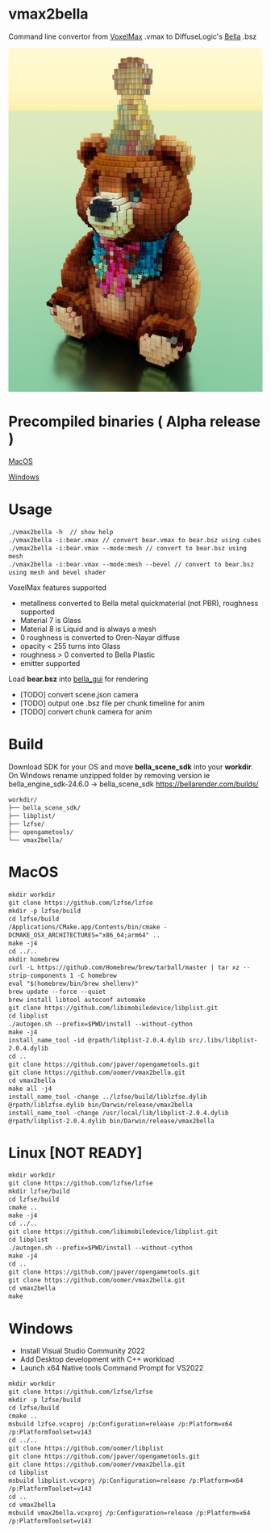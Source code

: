 # vmax2bella

Command line convertor from [VoxelMax](https://voxelmax.com) .vmax to DiffuseLogic's [Bella](https://bellarender.com) .bsz

![example](resources/example.jpg)


# Precompiled binaries ( Alpha release )
[MacOS](https://a4g4.c14.e2-1.dev/vmax2bella/vmax2bella_macuniversal_0.1.zip)

[Windows](https://a4g4.c14.e2-1.dev/vmax2bella/vmax2bella_win_alpha0.1.zip)


# Usage

```
./vmax2bella -h  // show help
./vmax2bella -i:bear.vmax // convert bear.vmax to bear.bsz using cubes
./vmax2bella -i:bear.vmax --mode:mesh // convert to bear.bsz using mesh
./vmax2bella -i:bear.vmax --mode:mesh --bevel // convert to bear.bsz using mesh and bevel shader
```

VoxelMax features supported
- metallness converted to Bella metal quickmaterial (not PBR), roughness supported
- Material 7 is Glass
- Material 8 is Liquid and is always a mesh
- 0 roughness is converted to Oren-Nayar diffuse
- opacity < 255 turns into Glass
- roughness > 0 converted to Bella Plastic
- emitter supported

Load **bear.bsz** into [bella_gui](https://bellarender.com/builds) for rendering

- [TODO] convert scene.json camera
- [TODO] output one .bsz file per chunk timeline for anim
- [TODO] convert chunk camera for anim





# Build

Download SDK for your OS and move **bella_scene_sdk** into your **workdir**. On Windows rename unzipped folder by removing version ie bella_engine_sdk-24.6.0 -> bella_scene_sdk
https://bellarender.com/builds/


```
workdir/
├── bella_scene_sdk/
├── libplist/
├── lzfse/
├── opengametools/
└── vmax2bella/
```

# MacOS

```
mkdir workdir
git clone https://github.com/lzfse/lzfse
mkdir -p lzfse/build
cd lzfse/build
/Applications/CMake.app/Contents/bin/cmake -DCMAKE_OSX_ARCHITECTURES="x86_64;arm64" ..
make -j4
cd ../..
mkdir homebrew
curl -L https://github.com/Homebrew/brew/tarball/master | tar xz --strip-components 1 -C homebrew
eval "$(homebrew/bin/brew shellenv)"
brew update --force --quiet
brew install libtool autoconf automake
git clone https://github.com/libimobiledevice/libplist.git
cd libplist
./autogen.sh --prefix=$PWD/install --without-cython
make -j4
install_name_tool -id @rpath/libplist-2.0.4.dylib src/.libs/libplist-2.0.4.dylib
cd ..
git clone https://github.com/jpaver/opengametools.git
git clone https://github.com/oomer/vmax2bella.git
cd vmax2bella
make all -j4
install_name_tool -change ../lzfse/build/liblzfse.dylib @rpath/liblzfse.dylib bin/Darwin/release/vmax2bella
install_name_tool -change /usr/local/lib/libplist-2.0.4.dylib @rpath/libplist-2.0.4.dylib bin/Darwin/release/vmax2bella

```

# Linux [NOT READY]

```
mkdir workdir
git clone https://github.com/lzfse/lzfse
mkdir lzfse/build
cd lzfse/build
cmake ..
make -j4
cd ../..
git clone https://github.com/libimobiledevice/libplist.git
cd libplist
./autogen.sh --prefix=$PWD/install --without-cython
make -j4
cd ..
git clone https://github.com/jpaver/opengametools.git
git clone https://github.com/oomer/vmax2bella.git
cd vmax2bella
make
```

# Windows 
- Install Visual Studio Community 2022
- Add Desktop development with C++ workload
- Launch x64 Native tools Command Prompt for VS2022
```
mkdir workdir
git clone https://github.com/lzfse/lzfse
mkdir -p lzfse/build
cd lzfse/build
cmake ..
msbuild lzfse.vcxproj /p:Configuration=release /p:Platform=x64 /p:PlatformToolset=v143
cd ../..
git clone https://github.com/oomer/libplist
git clone https://github.com/jpaver/opengametools.git
git clone https://github.com/oomer/vmax2bella.git
cd libplist
msbuild libplist.vcxproj /p:Configuration=release /p:Platform=x64 /p:PlatformToolset=v143
cd ..
cd vmax2bella
msbuild vmax2bella.vcxproj /p:Configuration=release /p:Platform=x64 /p:PlatformToolset=v143
```
